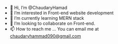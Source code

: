 - 👋 Hi, I’m @ChaudaryHamad
- 👀 I’m interested in Front-end website development
- 🌱 I’m currently learning MERN stack
- 💞️ I’m looking to collaborate on Front-end.
- 📫 How to reach me ... You can email me at chaudaryhammad090@gmail.com

<!---
ChaudaryHamad/ChaudaryHamad is a ✨ special ✨ repository because its `README.md` (this file) appears on your GitHub profile.
You can click the Preview link to take a look at your changes.
--->
